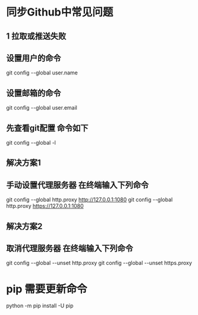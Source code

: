 # 同步Github中常见问题
## 1 拉取或推送失败
## 设置用户的命令
git config --global user.name 
## 设置邮箱的命令
git config --global user.email 

## 先查看git配置 命令如下
git config --global -l

## 解决方案1 
## 手动设置代理服务器  在终端输入下列命令

git config --global http.proxy http://127.0.0.1:1080
git config --global http.proxy https://127.0.0.1:1080

## 解决方案2
## 取消代理服务器 在终端输入下列命令
git config --global --unset http.proxy
git config --global --unset https.proxy

# pip 需要更新命令
python -m pip install -U pip
